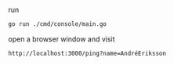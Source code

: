 run

```bash
go run ./cmd/console/main.go
```

open a browser window and visit

```
http://localhost:3000/ping?name=AndréEriksson
```
